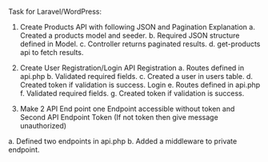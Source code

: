 Task for Laravel/WordPress:

1.	Create Products API with following JSON and Pagination
Explanation
a.	Created a products model and seeder.
b.	Required JSON structure defined in Model.
c.	Controller returns paginated results.
d.	get-products api to fetch results.

2.	Create User Registration/Login API
Registration
a.	Routes defined in api.php
b.	Validated required fields.
c.	Created a user in users table.
d.	Created token if validation is success. 
Login
e.	Routes defined in api.php
f.	Validated required fields.
g.	Created token if validation is success. 

3.	Make 2 API End point one Endpoint accessible without token and Second API Endpoint Token (If not token then give message unauthorized)

a.	Defined two endpoints in api.php
b.	Added a middleware to private endpoint. 
